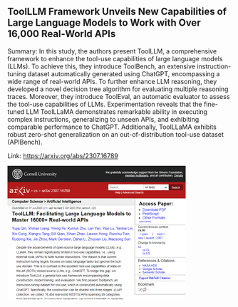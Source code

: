 ## ToolLLM Framework Unveils New Capabilities of Large Language Models to Work with Over 16,000 Real-World APIs
Summary: In this study, the authors present ToolLLM, a comprehensive framework to enhance the tool-use capabilities of large language models (LLMs). To achieve this, they introduce ToolBench, an extensive instruction-tuning dataset automatically generated using ChatGPT, encompassing a wide range of real-world APIs. To further enhance LLM reasoning, they developed a novel decision tree algorithm for evaluating multiple reasoning traces. Moreover, they introduce ToolEval, an automatic evaluator to assess the tool-use capabilities of LLMs. Experimentation reveals that the fine-tuned LLM ToolLLaMA demonstrates remarkable ability in executing complex instructions, generalizing to unseen APIs, and exhibiting comparable performance to ChatGPT. Additionally, ToolLLaMA exhibits robust zero-shot generalization on an out-of-distribution tool-use dataset (APIBench).

Link: https://arxiv.org/abs/2307.16789

<img src="/img/e395296f-8548-48d9-8866-10e124fe9183.png" width="400" />
<br/><br/>
